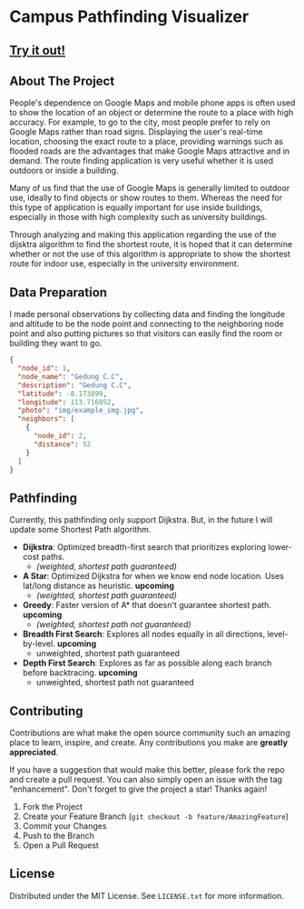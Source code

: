<h1>Campus Pathfinding Visualizer</h1>

## [Try it out!](https://visualizer-campus.vercel.app)

## About The Project
People's dependence on Google Maps and mobile phone apps is often used to show the location of an object or determine the route to a place with high accuracy. For example, to go to the city, most people prefer to rely on Google Maps rather than road signs. Displaying the user's real-time location, choosing the exact route to a place, providing warnings such as flooded roads are the advantages that make Google Maps attractive and in demand. The route finding application is very useful whether it is used outdoors or inside a building.

Many of us find that the use of Google Maps is generally limited to outdoor use, ideally to find objects or show routes to them. Whereas the need for this type of application is equally important for use inside buildings, especially in those with high complexity such as university buildings.

Through analyzing and making this application regarding the use of the dijsktra algorithm to find the shortest route, it is hoped that it can determine whether or not the use of this algorithm is appropriate to show the shortest route for indoor use, especially in the university environment.

## Data Preparation
I made personal observations by collecting data and finding the longitude and altitude to be the node point and connecting to the neighboring node point and also putting pictures so that visitors can easily find the room or building they want to go.

```json
{
  "node_id": 1,
  "node_name": "Gedung C.C",
  "description": "Gedung C.C",
  "latitude": -8.173899,
  "longitude": 113.716952,
  "photo": "img/example_img.jpg",
  "neighbors": [
    {
      "node_id": 2,
      "distance": 52
    }
  ]
}
```

## Pathfinding
Currently, this pathfinding only support Dijkstra. But, in the future I will update some Shortest Path algorithm.
- **Dijkstra**: Optimized breadth-first search that prioritizes exploring lower-cost paths.
    - *(weighted, shortest path guaranteed)*
- **A Star**: Optimized Dijkstra for when we know end node location. Uses lat/long distance as heuristic. **upcoming**
    - *(weighted, shortest path guaranteed)* 
- **Greedy**: Faster version of A* that doesn't guarantee shortest path. **upcoming**
    - *(weighted, shortest path not guaranteed)*
- **Breadth First Search**: Explores all nodes equally in all directions, level-by-level. **upcoming**
    - unweighted, shortest path guaranteed
- **Depth First Search**: Explores as far as possible along each branch before backtracing. **upcoming**
    - unweighted, shortest path not guaranteed

## Contributing

Contributions are what make the open source community such an amazing place to learn, inspire, and create. Any contributions you make are **greatly appreciated**.

If you have a suggestion that would make this better, please fork the repo and create a pull request. You can also simply open an issue with the tag "enhancement".
Don't forget to give the project a star! Thanks again!

1. Fork the Project
2. Create your Feature Branch (`git checkout -b feature/AmazingFeature`)
3. Commit your Changes
4. Push to the Branch
5. Open a Pull Request

## License
Distributed under the MIT License. See `LICENSE.txt` for more information.